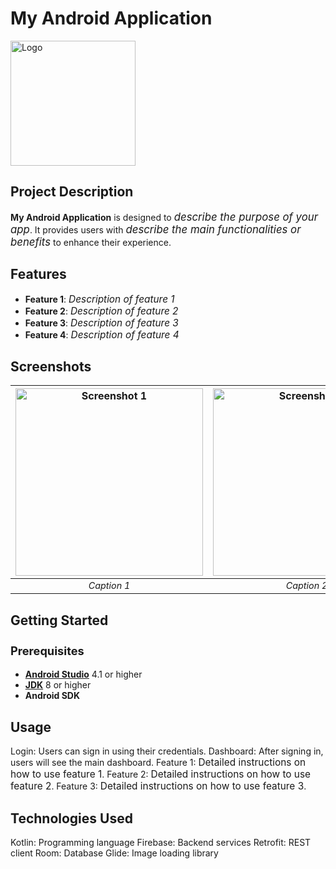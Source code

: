 # My Android Application

<img src="path_to_logo" alt="Logo" style="width:200px;"/>

## <h2 style="font-size: 1.5em;">Project Description</h2>
**My Android Application** is designed to <span style="font-size:1.2em;">*describe the purpose of your app*</span>. It provides users with <span style="font-size:1.2em;">*describe the main functionalities or benefits*</span> to enhance their experience.

## <h2 style="font-size: 1.5em;">Features</h2>
- **Feature 1**: <span style="font-size:1.1em;">_Description of feature 1_</span>
- **Feature 2**: <span style="font-size:1.1em;">_Description of feature 2_</span>
- **Feature 3**: <span style="font-size:1.1em;">_Description of feature 3_</span>
- **Feature 4**: <span style="font-size:1.1em;">_Description of feature 4_</span>

## <h2 style="font-size: 1.5em;">Screenshots</h2>
| <img src="path_to_screenshot1" alt="Screenshot 1" style="width:300px;"/> | <img src="path_to_screenshot2" alt="Screenshot 2" style="width:300px;"/> | <img src="path_to_screenshot3" alt="Screenshot 3" style="width:300px;"/> |
|:------------------------------------:|:------------------------------------:|:------------------------------------:|
| <span style="font-size:0.9em;">_Caption 1_</span>                          | <span style="font-size:0.9em;">_Caption 2_</span>                          | <span style="font-size:0.9em;">_Caption 3_</span>                          |

## <h2 style="font-size: 1.5em;">Getting Started</h2>

### <h3 style="font-size: 1.3em;">Prerequisites</h3>
- [**Android Studio**](https://developer.android.com/studio) 4.1 or higher
- [**JDK**](https://www.oracle.com/java/technologies/javase-jdk11-downloads.html) 8 or higher
- **Android SDK**

<h2 style="font-size: 1.5em;">Usage</h2>
Login: Users can sign in using their credentials.
Dashboard: After signing in, users will see the main dashboard.
Feature 1: <span style="font-size:1.1em;">Detailed instructions on how to use feature 1</span>.
Feature 2: <span style="font-size:1.1em;">Detailed instructions on how to use feature 2</span>.
Feature 3: <span style="font-size:1.1em;">Detailed instructions on how to use feature 3</span>.
<h2 style="font-size: 1.5em;">Technologies Used</h2>
Kotlin: Programming language
Firebase: Backend services
Retrofit: REST client
Room: Database
Glide: Image loading library
